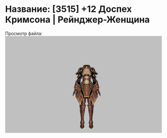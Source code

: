 # Название: [3515] +12 Доспех Кримсона | Рейнджер-Женщина

Просмотр файла:
![p030010.png](p030010.png)